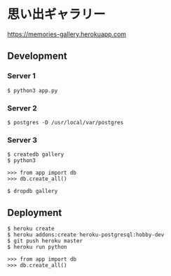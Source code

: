 # 思い出ギャラリー

https://memories-gallery.herokuapp.com

## Development

### Server 1

```
$ python3 app.py
```

### Server 2

```
$ postgres -D /usr/local/var/postgres
```

### Server 3

```
$ createdb gallery
$ python3

>>> from app import db
>>> db.create_all()

$ dropdb gallery
```

## Deployment

```
$ heroku create
$ heroku addons:create heroku-postgresql:hobby-dev
$ git push heroku master
$ heroku run python

>>> from app import db
>>> db.create_all()
```
